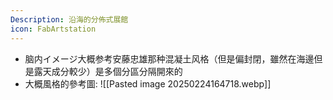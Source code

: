 ```yaml
---
Description: 沿海的分佈式展館
icon: FabArtstation
---
```


- 脑内イメージ大概参考安藤忠雄那种混凝土风格（但是偏封閉，雖然在海邊但是露天成分較少）是多個分區分隔開來的 
- 大概風格的參考圖: ![[Pasted image 20250224164718.webp]]